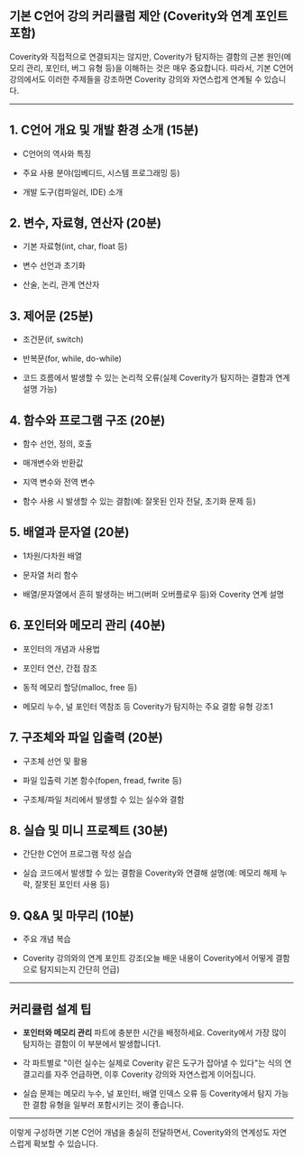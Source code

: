 ## 기본 C언어 강의 커리큘럼 제안 (Coverity와 연계 포인트 포함)

Coverity와 직접적으로 연결되지는 않지만, Coverity가 탐지하는 결함의 근본 원인(메모리 관리, 포인터, 버그 유형 등)을 이해하는 것은 매우 중요합니다. 따라서, 기본 C언어 강의에서도 이러한 주제들을 강조하면 Coverity 강의와 자연스럽게 연계될 수 있습니다.

---

## 1. C언어 개요 및 개발 환경 소개 (15분)

- C언어의 역사와 특징
    
- 주요 사용 분야(임베디드, 시스템 프로그래밍 등)
    
- 개발 도구(컴파일러, IDE) 소개
    

## 2. 변수, 자료형, 연산자 (20분)

- 기본 자료형(int, char, float 등)
    
- 변수 선언과 초기화
    
- 산술, 논리, 관계 연산자
    

## 3. 제어문 (25분)

- 조건문(if, switch)
    
- 반복문(for, while, do-while)
    
- 코드 흐름에서 발생할 수 있는 논리적 오류(실제 Coverity가 탐지하는 결함과 연계 설명 가능)
    

## 4. 함수와 프로그램 구조 (20분)

- 함수 선언, 정의, 호출
    
- 매개변수와 반환값
    
- 지역 변수와 전역 변수
    
- 함수 사용 시 발생할 수 있는 결함(예: 잘못된 인자 전달, 초기화 문제 등)
    

## 5. 배열과 문자열 (20분)

- 1차원/다차원 배열
    
- 문자열 처리 함수
    
- 배열/문자열에서 흔히 발생하는 버그(버퍼 오버플로우 등)와 Coverity 연계 설명
    

## 6. 포인터와 메모리 관리 (40분)

- 포인터의 개념과 사용법
    
- 포인터 연산, 간접 참조
    
- 동적 메모리 할당(malloc, free 등)
    
- 메모리 누수, 널 포인터 역참조 등 Coverity가 탐지하는 주요 결함 유형 강조1
    

## 7. 구조체와 파일 입출력 (20분)

- 구조체 선언 및 활용
    
- 파일 입출력 기본 함수(fopen, fread, fwrite 등)
    
- 구조체/파일 처리에서 발생할 수 있는 실수와 결함
    

## 8. 실습 및 미니 프로젝트 (30분)

- 간단한 C언어 프로그램 작성 실습
    
- 실습 코드에서 발생할 수 있는 결함을 Coverity와 연결해 설명(예: 메모리 해제 누락, 잘못된 포인터 사용 등)
    

## 9. Q&A 및 마무리 (10분)

- 주요 개념 복습
    
- Coverity 강의와의 연계 포인트 강조(오늘 배운 내용이 Coverity에서 어떻게 결함으로 탐지되는지 간단히 언급)
    

---

## 커리큘럼 설계 팁

- **포인터와 메모리 관리** 파트에 충분한 시간을 배정하세요. Coverity에서 가장 많이 탐지하는 결함이 이 부분에서 발생합니다1.
    
- 각 파트별로 "이런 실수는 실제로 Coverity 같은 도구가 잡아낼 수 있다"는 식의 연결고리를 자주 언급하면, 이후 Coverity 강의와 자연스럽게 이어집니다.
    
- 실습 문제는 메모리 누수, 널 포인터, 배열 인덱스 오류 등 Coverity에서 탐지 가능한 결함 유형을 일부러 포함시키는 것이 좋습니다.
    

---

이렇게 구성하면 기본 C언어 개념을 충실히 전달하면서, Coverity와의 연계성도 자연스럽게 확보할 수 있습니다.